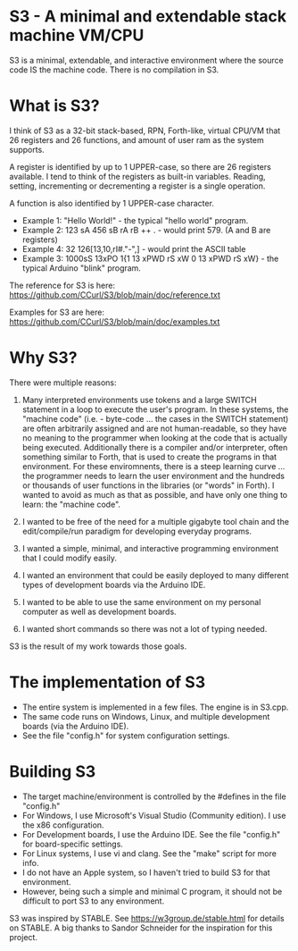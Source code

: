 # S3 - A minimal and extendable stack machine VM/CPU

S3 is a minimal, extendable, and interactive environment where the source code IS the machine code. There is no compilation in S3.

# What is S3?

I think of S3 as a 32-bit stack-based, RPN, Forth-like, virtual CPU/VM that 26 registers and 26 functions, and amount of user ram as the system supports.

A register is identified by up to 1 UPPER-case, so there are 26 registers available. I tend to think of the registers as built-in variables. Reading, setting, incrementing or decrementing a register is a single operation.

A function is also identified by 1 UPPER-case character.

- Example 1: "Hello World!"            - the typical "hello world" program.
- Example 2: 123 sA 456 sB rA rB ++ . - would print 579. (A and B are registers)
- Example 4: 32 126\[13,10,rI#."-",\]  - would print the ASCII table
- Example 3: 1000sS 13xPO 1{1 13 xPWD rS xW 0 13 xPWD rS xW} - the typical Arduino "blink" program.

The reference for S3 is here:   https://github.com/CCurl/S3/blob/main/doc/reference.txt

Examples for S3 are here: https://github.com/CCurl/S3/blob/main/doc/examples.txt

# Why S3?

There were multiple reasons:

1. Many interpreted environments use tokens and a large SWITCH statement in a loop to execute the user's program. In these systems, the "machine code" (i.e. - byte-code ... the cases in the SWITCH statement) are often arbitrarily assigned and are not human-readable, so they have no meaning to the programmer when looking at the code that is actually being executed. Additionally there is a compiler and/or interpreter, often something similar to Forth, that is used to create the programs in that environment. For these enviromnents, there is a steep learning curve ... the programmer needs to learn the user environment and the hundreds or thousands of user functions in the libraries (or "words" in Forth). I wanted to avoid as much as that as possible, and have only one thing to learn: the "machine code".

2. I wanted to be free of the need for a multiple gigabyte tool chain and the edit/compile/run paradigm for developing everyday programs.

3. I wanted a simple, minimal, and interactive programming environment that I could modify easily.

4. I wanted an environment that could be easily deployed to many different types of development boards via the Arduino IDE.

5. I wanted to be able to use the same environment on my personal computer as well as development boards.

6. I wanted short commands so there was not a lot of typing needed.

S3 is the result of my work towards those goals.

# The implementation of S3

- The entire system is implemented in a few files. The engine is in S3.cpp.
- The same code runs on Windows, Linux, and multiple development boards (via the Arduino IDE).
- See the file "config.h" for system configuration settings.

# Building S3

- The target machine/environment is controlled by the #defines in the file "config.h"
- For Windows, I use Microsoft's Visual Studio (Community edition). I use the x86 configuration.
- For Development boards, I use the Arduino IDE. See the file "config.h" for board-specific settings.
- For Linux systems, I use vi and clang. See the "make" script for more info.
- I do not have an Apple system, so I haven't tried to build S3 for that environment.
- However, being such a simple and minimal C program, it should not be difficult to port S3 to any environment.

S3 was inspired by STABLE. See https://w3group.de/stable.html for details on STABLE.
A big thanks to Sandor Schneider for the inspiration for this project.
